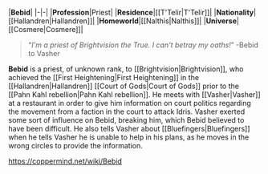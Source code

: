 |**Bebid**|
|-|-|
|**Profession**|Priest|
|**Residence**|[[T'Telir\|T'Telir]]|
|**Nationality**|[[Hallandren\|Hallandren]]|
|**Homeworld**|[[Nalthis\|Nalthis]]|
|**Universe**|[[Cosmere\|Cosmere]]|

>“*I'm a priest of Brightvision the True. I can't betray my oaths!*”
\-Bebid to Vasher


**Bebid** is a priest, of unknown rank, to [[Brightvision\|Brightvision]], who achieved the [[First Heightening\|First Heightening]] in the [[Hallandren\|Hallandren]] [[Court of Gods\|Court of Gods]] prior to the [[Pahn Kahl rebellion\|Pahn Kahl rebellion]].
He meets with [[Vasher\|Vasher]] at a restaurant in order to give him information on court politics regarding the movement from a faction in the court to attack Idris. Vasher exerted some sort of influence on Bebid, breaking him, which Bebid believed to have been difficult. He also tells Vasher about [[Bluefingers\|Bluefingers]] when he tells Vasher he is unable to help in his plans, as he moves in the wrong circles to provide the information.



https://coppermind.net/wiki/Bebid